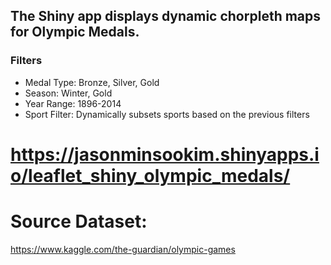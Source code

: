 ## The Shiny app displays dynamic chorpleth maps for Olympic Medals. 

### Filters
- Medal Type: Bronze, Silver, Gold
- Season: Winter, Gold
- Year Range: 1896-2014
- Sport Filter: Dynamically subsets sports based on the previous filters

# https://jasonminsookim.shinyapps.io/leaflet_shiny_olympic_medals/

# Source Dataset:
https://www.kaggle.com/the-guardian/olympic-games
